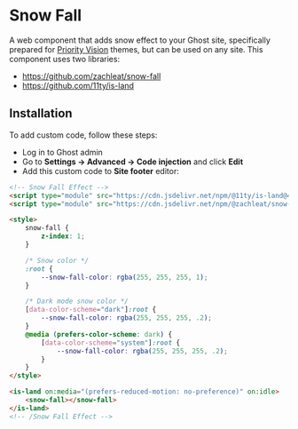 # Snow Fall

A web component that adds snow effect to your Ghost site, specifically prepared for [Priority Vision](https://www.priority.vision/) themes, but can be used on any site. This component uses two libraries:

- https://github.com/zachleat/snow-fall
- https://github.com/11ty/is-land

## Installation

To add custom code, follow these steps:

- Log in to Ghost admin
- Go to  **Settings → Advanced → Code injection** and click **Edit**
- Add this custom code to **Site footer** editor:

```html
<!-- Snow Fall Effect -->
<script type="module" src="https://cdn.jsdelivr.net/npm/@11ty/is-land@4.0.0/is-land.min.js"></script>
<script type="module" src="https://cdn.jsdelivr.net/npm/@zachleat/snow-fall@1.0.3/snow-fall.min.js"></script>

<style>
    snow-fall {
        z-index: 1;
    }

    /* Snow color */
    :root {
        --snow-fall-color: rgba(255, 255, 255, 1);
    }

    /* Dark mode snow color */
    [data-color-scheme="dark"]:root {
        --snow-fall-color: rgba(255, 255, 255, .2);
    }
    @media (prefers-color-scheme: dark) {
        [data-color-scheme="system"]:root {
            --snow-fall-color: rgba(255, 255, 255, .2);
        }
    }
</style>

<is-land on:media="(prefers-reduced-motion: no-preference)" on:idle>
    <snow-fall></snow-fall>
</is-land>
<!-- /Snow Fall Effect -->
```
